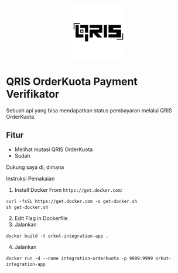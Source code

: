 <p align="center">
<img src="res/qriss.png" alt="QR Code" width="150"/>
</p>

# QRIS OrderKuota Payment Verifikator

Sebuah api yang bisa mendapatkan status pembayaran melalui
QRIS OrderKuota.

## Fitur
- Melihat mutasi QRIS OrderKuota
- Sudah

Dukung saya di, dimana

Instruksi Pemakaian

1. Install Docker
   From `https://get.docker.com`:
```shell
curl -fsSL https://get.docker.com -o get-docker.sh
sh get-docker.sh
```
2. Edit Flag in Dockerfile
3. Jalankan
```shell
docker build -t orkut-integration-app .
```
4. Jalankan
```shell
docker run -d --name integration-orderkuota -p 9999:9999 orkut-integration-app
```